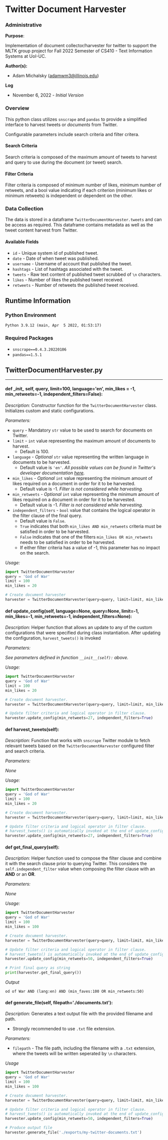 # Twitter Document Harvester

### Administrative
__Purpose__:

Implementation of document collector/harvester for twitter to support the MLTK group project for Fall 2022 Semester of CS410 - Text Information Systems at UoI-UC.

__Author(s):__
* Adam Michalsky (adamwm3@illinois.edu)

__Log__
* November 6, 2022 - _Initial Version_

### Overview
This python class utilizes `snscrape` and `pandas` to provide a simplified interface to harvest tweets or _documents_ from Twitter.

Configurable parameters include search criteria and filter critera.
#### Search Criteria

Search criteria is composed of the maximum amount of tweets to harvest and query to use during the document (or tweet) search.

#### Filter Criteria

Filter criteria is composed of minimum number of likes, minimum number of retweets, and a bool value indicating if each criterion (minimum likes or minimum retweets) is independent or dependent on the other. 

### Data Collection

The data is stored in a dataframe `TwitterDocumentHarvester.tweets` and can be access as required. This dataframe contains metadata as well as the tweet content harvest from Twitter.

#### Available Fields

* `id` - Unique system id of published tweet.
* `date` - Date of when tweet was published.
* `username` - Username of account that published the tweet.
* `hashtags` - List of hashtags associated with the tweet.
* `tweets` - Raw text content of published tweet scrubbed of `\n` characters.
* `likes` - Number of likes the published tweet received.
* `retweets` - Number of retweets the published tweet received.

## Runtime Information
### Python Environment
```commandline
Python 3.9.12 (main, Apr  5 2022, 01:53:17)
```
### Required Packages
 * `snscrape==0.4.3.20220106`
 * `pandas==1.5.1`

## TwitterDocumentHarvester.py
____
####  def \__init\__ self, query, limit=100, language='en', min_likes = -1, min_retweets=-1, independent_filters=False):
_Description:_
   Constructor function for the `TwitterDocumentHarvester` class. Initializes custom and static configurations.

_Parameters:_
* `query` - Mandatory `str` value to be used to search for documents on Twitter.
* `limit` - `int` value representing the maximum amount of documents to harvest.
  * Default is 100.
* `language` - _Optional_ `str` value representing the written language in documents to be harvested. 
  * Default value is  `'en'`. _All possible values can be found in Twitter's developer documentation [here](https://developer.twitter.com/en/docs/twitter-for-websites/supported-languages)._
* `min_likes` - _Optional_ `int` value representing the minimum amount of likes required on a document in order for it to be harvested. 
  * Default value is  -1. _Filter is not considered while harvesting._
* `min_retweets` - _Optional_ `int` value representing the minimum amount of likes required on a document in order for it to be harvested.
  * Default value is  -1. _Filter is not considered while harvesting._
* `independent_filters` - `bool` value that contains the logical operator in the filter clause of the final query.
  * Default value is `False`.
  * `True` indicates that both `min_likes AND min_retweets` criteria must be satisfied in order to be harvested.
  * `False` indicates that one of the filters `min_likes OR min_retweets` needs to be satisfied in order to be harvested. 
  * If either filter criteria has a value of -1, this parameter has no impact on the search.
    

_Usage:_
```python
import TwitterDocumentHarvester
query = 'God of War'
limit = 100
min_likes = 20

# Create document harvester
harvester = TwitterDocumentHarvester(query=query, limit=limit, min_likes=min_likes)
```

#### def update_config(self, language=None, query=None, limit=-1, min_likes=-1, min_retweets=-1, independent_filters=None):

_Description:_
Helper function that allows an update to any of the custom configurations that were specified during class instantiation. After updating the configuration, `harvest_tweets()` is invoked

_Parameters:_

_See parameters defined in function `__init__(self):` above._

_Usage:_
```python
import TwitterDocumentHarvester
query = 'God of War'
limit = 100
min_likes = 20

# Create document harvester.
harvester = TwitterDocumentHarvester(query=query, limit=limit, min_likes=min_likes)

# Update filter criteria and logical operator in filter clause.
harvester.update_config(min_retweets=27, independent_filters=True)
```
#### def harvest_tweets(self):
_Description:_
Function that works with `snscrape` Twitter module to fetch relevant tweets based on the `TwitterDocumentHarvester` configured filter and search criteria.

_Parameters:_

_None_

_Usage:_
```python
import TwitterDocumentHarvester
query = 'God of War'
limit = 100
min_likes = 20

# Create document harvester.
harvester = TwitterDocumentHarvester(query=query, limit=limit, min_likes=min_likes)

# Update filter criteria and logical operator in filter clause. 
# harvest_tweets() is automatically invoked at the end of update_config() method
harvester.update_config(min_retweets=27, independent_filters=True) 
```

#### def get_final_query(self):
_Description:_
Helper function used to compose the filter clause and combine it with the search clause prior to querying Twitter. This considers the `self.independent_filter` value when composing the filter clause with an __AND__ or an __OR__.

_Parameters:_

_None_

_Usage:_

```python
import TwitterDocumentHarvester
query = 'God of War'
limit = 100
min_likes = 100

# Create document harvester.
harvester = TwitterDocumentHarvester(query=query, limit=limit, min_likes=min_likes)

# Update filter criteria and logical operator in filter clause. 
# harvest_tweets() is automatically invoked at the end of update_config() method
harvester.update_config(min_retweets=50, independent_filters=True) 

# Print final query as string
print(harvester.get_final_query())
```
_Output_
```text
od of War AND (lang:en) AND (min_faves:100 OR min_retweets:50)
```


#### def generate_file(self, filepath='./documents.txt'):
_Description:_
Generates a text output file with the provided filename and path.
* Strongly recommended to use `.txt` file extension.

_Parameters:_
* `filepath` - The file path, including the filename with a `.txt` extension, where the tweets will be written seperated by `\n` characters.

_Usage_

```python
import TwitterDocumentHarvester
query = 'God of War'
limit = 100
min_likes = 100

# Create document harvester.
harvester = TwitterDocumentHarvester(query=query, limit=limit, min_likes=min_likes)

# Update filter criteria and logical operator in filter clause. 
# harvest_tweets() is automatically invoked at the end of update_config() method
harvester.update_config(min_retweets=50, independent_filters=True) 

# Produce output file
harvester.generate_file('./exports/my-twitter-documents.txt')
```